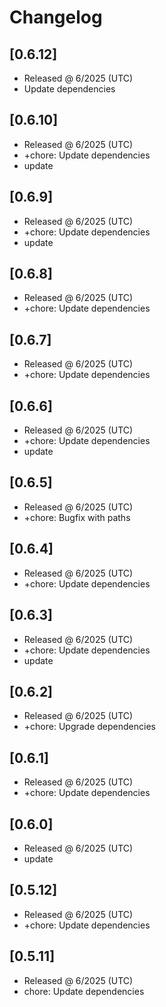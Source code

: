 # Changelog

## [0.6.12]

- Released @ 6/2025 (UTC)
- Update dependencies

## [0.6.10]

- Released @ 6/2025 (UTC)
- +chore: Update dependencies
- update

## [0.6.9]

- Released @ 6/2025 (UTC)
- +chore: Update dependencies
- update

## [0.6.8]

- Released @ 6/2025 (UTC)
- +chore: Update dependencies

## [0.6.7]

- Released @ 6/2025 (UTC)
- +chore: Update dependencies

## [0.6.6]

- Released @ 6/2025 (UTC)
- +chore: Update dependencies
- update

## [0.6.5]

- Released @ 6/2025 (UTC)
- +chore: Bugfix with paths

## [0.6.4]

- Released @ 6/2025 (UTC)
- +chore: Update dependencies

## [0.6.3]

- Released @ 6/2025 (UTC)
- +chore: Update dependencies
- update

## [0.6.2]

- Released @ 6/2025 (UTC)
- +chore: Upgrade dependencies

## [0.6.1]

- Released @ 6/2025 (UTC)
- +chore: Update dependencies

## [0.6.0]

- Released @ 6/2025 (UTC)
- update

## [0.5.12]

- Released @ 6/2025 (UTC)
- +chore: Update dependencies

## [0.5.11]

- Released @ 6/2025 (UTC)
- chore: Update dependencies
